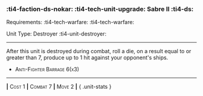### :ti4-faction-ds-nokar: :ti4-tech-unit-upgrade: **Sabre II** :ti4-ds:

Requirements: :ti4-tech-warfare: :ti4-tech-warfare:

Unit Type: Destroyer :ti4-unit-destroyer:

---

After this unit is destroyed during combat, roll a die, on a result equal to or greater than 7, produce up to 1 hit against your opponent's ships.

* <span style="font-variant:small-caps;">Anti-Fighter Barrage 6(x3)</span> 

---

__|__ <span style="font-variant:small-caps;">Cost 1</span> __|__ <span style="font-variant:small-caps;">Combat 7</span> __|__ <span style="font-variant:small-caps;">Move 2</span> __|__
{ .unit-stats }
